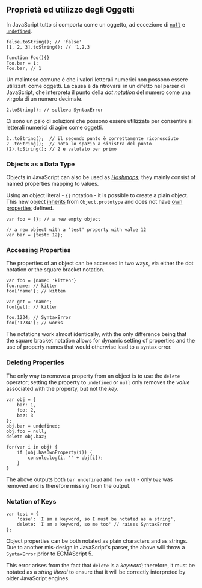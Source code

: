 ## Proprietà ed utilizzo degli Oggetti

In JavaScript tutto si comporta come un oggetto, ad eccezione di [`null`](#core.undefined) e [`undefined`](#core.undefined).


    false.toString(); // 'false'
    [1, 2, 3].toString(); // '1,2,3'

    function Foo(){}
    Foo.bar = 1;
    Foo.bar; // 1

Un malinteso comune è che i valori letterali numerici non possono essere
utilizzati come oggetti. La causa è da ritrovarsi in un difetto nel parser di
JavaScript, che interpreta il punto  della *dot notation* del numero come una
virgola di un numero decimale.

    2.toString(); // solleva SyntaxError

Ci sono un paio di soluzioni che possono essere utilizzate per
consentire ai letterali numerici di agire come oggetti.

    2..toString();  // il secondo punto è correttamente riconosciuto
    2 .toString();  // nota lo spazio a sinistra del punto
    (2).toString(); // 2 è valutato per primo

### Objects as a Data Type

Objects in JavaScript can also be used as [*Hashmaps*][1]; they mainly consist
of named properties mapping to values.

Using an object literal - `{}` notation - it is possible to create a
plain object. This new object [inherits](#object.prototype) from `Object.prototype` and
does not have [own properties](#object.hasownproperty) defined.

    var foo = {}; // a new empty object

    // a new object with a 'test' property with value 12
    var bar = {test: 12};

### Accessing Properties

The properties of an object can be accessed in two ways, via either the dot
notation or the square bracket notation.

    var foo = {name: 'kitten'}
    foo.name; // kitten
    foo['name']; // kitten

    var get = 'name';
    foo[get]; // kitten

    foo.1234; // SyntaxError
    foo['1234']; // works

The notations work almost identically, with the only difference being that the
square bracket notation allows for dynamic setting of properties and
the use of property names that would otherwise lead to a syntax error.

### Deleting Properties

The only way to remove a property from an object is to use the `delete`
operator; setting the property to `undefined` or `null` only removes the
*value* associated with the property, but not the *key*.

    var obj = {
        bar: 1,
        foo: 2,
        baz: 3
    };
    obj.bar = undefined;
    obj.foo = null;
    delete obj.baz;

    for(var i in obj) {
        if (obj.hasOwnProperty(i)) {
            console.log(i, '' + obj[i]);
        }
    }

The above outputs both `bar undefined` and `foo null` - only `baz` was
removed and is therefore missing from the output.

### Notation of Keys

    var test = {
        'case': 'I am a keyword, so I must be notated as a string',
        delete: 'I am a keyword, so me too' // raises SyntaxError
    };

Object properties can be both notated as plain characters and as strings. Due to
another mis-design in JavaScript's parser, the above will throw
a `SyntaxError` prior to ECMAScript 5.

This error arises from the fact that `delete` is a *keyword*; therefore, it must be
notated as a *string literal* to ensure that it will be correctly interpreted by
older JavaScript engines.

[1]: http://en.wikipedia.org/wiki/Hashmap

